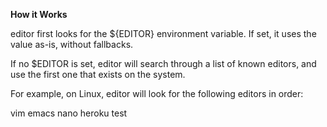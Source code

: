 **How it Works**

editor first looks for the ${EDITOR} environment variable. If set, it uses the value as-is, without fallbacks.

If no $EDITOR is set, editor will search through a list of known editors, and use the first one that exists on the system.

For example, on Linux, editor will look for the following editors in order:

vim
emacs
nano
heroku test
